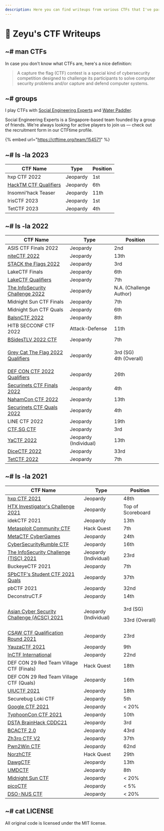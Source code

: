 ```yaml
---
description: Here you can find writeups from various CTFs that I've participated in.
---
```


# 🚩 Zeyu's CTF Writeups

## \~# man CTFs

In case you don't know what CTFs are, here's a nice definition:

> A capture the flag (CTF) contest is a special kind of cybersecurity competition designed to challenge its participants to solve computer security problems and/or capture and defend computer systems.

## \~# groups

I play CTFs with [Social Engineering Experts](https://ctftime.org/team/151372) and [Water Paddler](https://ctftime.org/team/155019).

Social Engineering Experts is a Singapore-based team founded by a group of friends. We're always looking for active players to join us — check out the recruitment form in our CTFtime profile.

{% embed url="https://ctftime.org/team/154571" %}

## \~# ls -la 2023

| CTF Name                                             | Type     | Position |
| ---------------------------------------------------- | -------- | -------- |
| hxp CTF 2022                                         | Jeopardy | 1st      |
| [HackTM CTF Qualifiers](2023/hacktm-ctf-qualifiers/) | Jeopardy | 6th      |
| Insomni'hack Teaser                                  | Jeopardy | 11th     |
| IrisCTF 2023                                         | Jeopardy | 1st      |
| TetCTF 2023                                          | Jeopardy | 4th      |

## \~# ls -la 2022

| CTF Name                                                            | Type                  | Position                         |
| ------------------------------------------------------------------- | --------------------- | -------------------------------- |
| ASIS CTF Finals 2022                                                | Jeopardy              | 2nd                              |
| [niteCTF 2022](2022/nitectf-2022/)                                  | Jeopardy              | 13th                             |
| [STACK the Flags 2022](2022/stack-the-flags-2022/)                  | Jeopardy              | 3rd                              |
| LakeCTF Finals                                                      | Jeopardy              | 6th                              |
| [LakeCTF Qualifiers](2022/lakectf-qualifiers/)                      | Jeopardy              | 7th                              |
| [The InfoSecurity Challenge 2022](2022/tisc-2022/)                  | Jeopardy              | N.A. (Challenge Author)          |
| Midnight Sun CTF Finals                                             | Jeopardy              | 7th                              |
| Midnight Sun CTF Quals                                              | Jeopardy              | 6th                              |
| [BalsnCTF 2022](2022/balsnctf-2022/)                                | Jeopardy              | 8th                              |
| HITB SECCONF CTF 2022                                               | Attack-Defense        | 11th                             |
| [BSidesTLV 2022 CTF](2022/bsidestlv-2022-ctf/)                      | Jeopardy              | 7th                              |
| [Grey Cat The Flag 2022 Qualifiers](2022/grey-cat-the-flag-2022.md) | Jeopardy              | <p>3rd (SG)<br>4th (Overall)</p> |
| [DEF CON CTF 2022 Qualifiers](2022/def-con-ctf-2022-qualifiers.md)  | Jeopardy              | 26th                             |
| [Securinets CTF Finals 2022](2022/securinets-ctf-finals-2022/)      | Jeopardy              | 4th                              |
| [NahamCon CTF 2022](2022/nahamcon-ctf-2022/)                        | Jeopardy              | 13th                             |
| [Securinets CTF Quals 2022](2022/securinets-ctf-quals-2022/)        | Jeopardy              | 4th                              |
| LINE CTF 2022                                                       | Jeopardy              | 19th                             |
| [CTF.SG CTF](2022/ctf.sg-ctf/)                                      | Jeopardy              | 3rd                              |
| [YaCTF 2022](2022/yactf-2022/)                                      | Jeopardy (Individual) | 13th                             |
| [DiceCTF 2022](2022/dicectf-2022/)                                  | Jeopardy              | 33rd                             |
| [TetCTF 2022](2022/tetctf-2022/)                                    | Jeopardy              | 7th                              |

## \~# ls -la 2021

| CTF Name                                                                                     | Type                  | Position                             |
| -------------------------------------------------------------------------------------------- | --------------------- | ------------------------------------ |
| [hxp CTF 2021](2021/hxp-ctf-2021.md)                                                         | Jeopardy              | 48th                                 |
| [HTX Investigator's Challenge 2021](2021/htx-investigators-challenge-2021.md)                | Jeopardy              | Top of Scoreboard                    |
| idekCTF 2021                                                                                 | Jeopardy              | 13th                                 |
| [Metasploit Community CTF](2021/metasploit-community-ctf.md)                                 | Hack Quest            | 7th                                  |
| [MetaCTF CyberGames](2021/metactf-cybergames/)                                               | Jeopardy              | 24th                                 |
| [CyberSecurityRumble CTF](2021/cybersecurityrumble-ctf/)                                     | Jeopardy              | 16th                                 |
| [The InfoSecurity Challenge (TISC) 2021](2021/the-infosecurity-challenge-tisc-2021/)         | Jeopardy (Individual) | 23rd                                 |
| BuckeyeCTF 2021                                                                              | Jeopardy              | 7th                                  |
| [SPbCTF's Student CTF 2021 Quals](2021/spbctfs-student-ctf-quals/)                           | Jeopardy              | 37th                                 |
| pbCTF 2021                                                                                   | Jeopardy              | 32nd                                 |
| DeconstruCT.F                                                                                | Jeopardy              | 14th                                 |
| [Asian Cyber Security Challenge (ACSC) 2021](2021/asian-cyber-security-challenge-acsc-2021/) | Jeopardy (Individual) | <p>3rd (SG)</p><p>33rd (Overall)</p> |
| [CSAW CTF Qualification Round 2021](2021/csaw-ctf-qualification-round-2021/)                 | Jeopardy              | 23rd                                 |
| [YauzaCTF 2021](2021/yauzactf-2021/)                                                         | Jeopardy              | 9th                                  |
| [InCTF International](2021/inctf-2021/)                                                      | Jeopardy              | 22nd                                 |
| DEF CON 29 Red Team Village CTF (Finals)                                                     | Hack Quest            | 18th                                 |
| DEF CON 29 Red Team Village CTF (Quals)                                                      | Jeopardy              | 16th                                 |
| [UIUCTF 2021](2021/uiuctf-2021/)                                                             | Jeopardy              | 18th                                 |
| Securebug Loki CTF                                                                           | Jeopardy              | 5th                                  |
| [Google CTF 2021](2021/google-ctf-2021/)                                                     | Jeopardy              | < 20%                                |
| [TyphoonCon CTF 2021](2021/typhooncon-ctf-2021/)                                             | Jeopardy              | 10th                                 |
| [DSTA BrainHack CDDC21](2021/dsta-brainhack-cddc21/)                                         | Jeopardy              | 3rd                                  |
| [BCACTF 2.0](2021/bcactf-2.0)                                                                | Jeopardy              | 43rd                                 |
| [Zh3ro CTF V2](2021/zh3ro-ctf-v2/)                                                           | Jeopardy              | 37th                                 |
| [Pwn2Win CTF](2021/pwn2win-ctf-2021/)                                                        | Jeopardy              | 62nd                                 |
| [NorzhCTF](2021/norzhctf-2021/)                                                              | Hack Quest            | 29th                                 |
| [DawgCTF](2021/dawgctf-2021/)                                                                | Jeopardy              | 13th                                 |
| [UMDCTF](2021/umdctf-2021/)                                                                  | Jeopardy              | 8th                                  |
| [Midnight Sun CTF](2021/midnight-sun-ctf/)                                                   | Jeopardy              | < 20%                                |
| [picoCTF](2021/picoctf/)                                                                     | Jeopardy              | < 5%                                 |
| [DSO-NUS CTF](2021/dso-nus-ctf/)                                                             | Jeopardy              | < 20%                                |

## \~# cat LICENSE

All original code is licensed under the MIT license.
